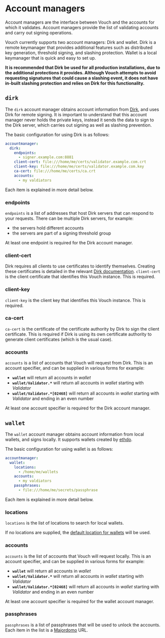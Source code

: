 # Account managers
Account managers are the interface between Vouch and the accounts for which it validates.  Account managers provide the list of validating accounts and carry out signing operations.

Vouch currently supports two account managers: Dirk and wallet.  Dirk is a remote keymanager that provides additional features such as distributed key generation, threshold signing, and slashing protection.  Wallet is a local keymanager that is quick and easy to set up.

**It is recommended that Dirk be used for all production installations, due to the additional protections it provides.  Although Vouch attempts to avoid requesting signatures that could cause a slashing event, it does not have in-built slashing protection and relies on Dirk for this functionality.**

## `dirk`
The `dirk` account manager obtains account information from [Dirk](https://github.com/attestantio/dirk), and uses Dirk for remote signing.  It is important to understand that this account manager never holds the private keys, instead it sends the data to sign to the Dirk server, which carries out signing as well as slashing prevention.

The basic configuration for using Dirk is as follows:

```YAML
accountmanager:
  dirk:
    endpoints:
      - signer.example.com:8881
    client-cert: file:///home/me/certs/validator.example.com.crt
    client-key: file:///home/me/certs/validator.example.com.key
    ca-cert: file:///home/me/certs/ca.crt
    accounts:
      - my valdiators
```

Each item is explained in more detail below.

### endpoints
`endpoints` is a list of addresses that host Dirk servers that can respond to your requests.  There can be multiple Dirk servers, for example:
  - the servers hold different accounts
  - the servers are part of a signing threshold group

At least one endpoint is required for the Dirk account manager.

### client-cert
Dirk requires all clients to use certificates to identify themselves.  Creating these certificates is detailed in the relevant [Dirk documentation](https://github.com/attestantio/dirk/blob/master/docs/getting_started.md#creating-certificates).  `client-cert` is the client certificate that identifies this Vouch instance.  This is required.

### client-key
`client-key` is the client key that identifies this Vouch instance.  This is required.

### ca-cert
`ca-cert` is the certificate of the certificate authority by Dirk to sign the client certificate.  This is required if Dirk is using its own certificate authority to generate client certificates (which is the usual case).

### accounts
`accounts` is a list of accounts that Vouch will request from Dirk.  This is an account specifier, and can be supplied in various forms for example:

  - **`wallet`** will return all accounts in _wallet_
  - **`wallet/Validator.*`** will return all accounts in _wallet_ starting with _Validator_
  - **`wallet/Validator.*[02468]`** will return all accounts in _wallet_ starting with _Validator_ and ending in an even number

At least one account specifier is required for the Dirk account manager.

## `wallet`
The `wallet` account manager obtains account information from local wallets, and signs locally.  It supports wallets created by [ethdo](https://github.com/wealdtech/ethdo).

The basic configuration for using wallet is as follows:
```YAML
accountmanager:
  wallet:
    locations:
      - /home/me/wallets
    accounts:
      - my valdiators
    passphrases:
      - file:///home/me/secrets/passphrase
```

Each item is explained in more detail below.

### locations
`locations` is the list of locations to search for local wallets.

If no locations are supplied, the [default location for wallets](https://github.com/wealdtech/go-eth2-wallet-store-filesystem#usage) will be used.

### accounts
`accounts` is the list of accounts that Vouch will request locally.  This is an account specifier, and can be supplied in various forms for example:

  - **`wallet`** will return all accounts in _wallet_
  - **`wallet/Validator.*`** will return all accounts in _wallet_ starting with _Validator_
  - **`wallet/Validator.*[02468]`** will return all accounts in _wallet_ starting with _Validator_ and ending in an even number

At least one account specifier is required for the wallet account manager.

### passphrases
`passphrases` is a list of passphrases that will be used to unlock the accounts.  Each item in the list is a [Majordomo](https://github.com/wealdtech/go-majordomo) URL.
